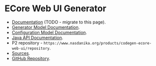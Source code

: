 # ECore Web UI Generator

* [Documentation](https://github.com/Nasdanika/codegen-ecore-web-ui) (TODO - migrate to this page).
* [Generator Model Documentation](codegen-model-doc/web-ui.nsdgen/index.html).
* [Configuration Model Documentation](modeldoc/index.html).
* [Java API Documentation](apidocs/index.html).
* P2 repository - ``https://www.nasdanika.org/products/codegen-ecore-web-ui/repository``.
* [Sources](codegen-ecore-web-ui.zip).
* [GitHub Repository](https://github.com/Nasdanika/codegen-ecore-web-ui).

